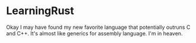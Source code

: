 # LearningRust
Okay I may have found my new favorite language that potentially outruns C and C++.  It's almost like generics for assembly language.  I'm in heaven.
